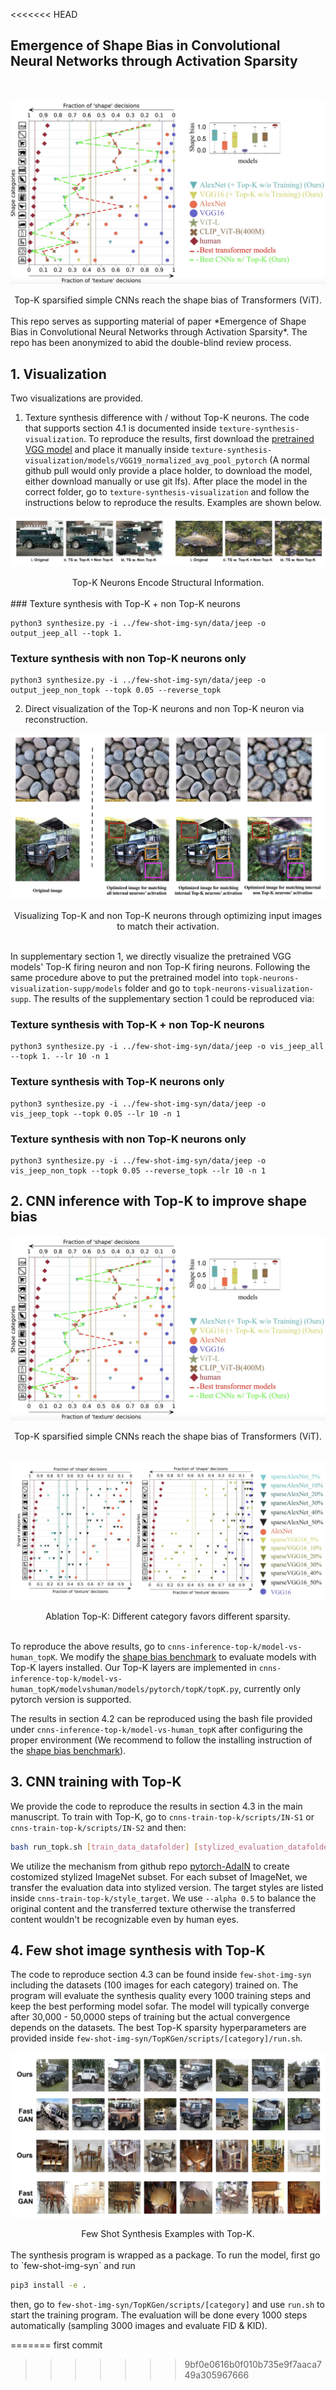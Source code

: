 <<<<<<< HEAD
## Emergence of Shape Bias in Convolutional Neural Networks through Activation Sparsity
<br>

![](assets/topk-inference.png)
<center>Top-K sparsified simple CNNs reach the shape bias of Transformers (ViT).</center><br>
This repo serves as supporting material of paper *Emergence of Shape Bias in Convolutional Neural Networks through Activation Sparsity*. The repo has been anonymized to abid the double-blind review process. 

## 1. Visualization

Two visualizations are provided. 

1. Texture synthesis difference with / without Top-K neurons. 
The code that supports section 4.1 is documented inside `texture-synthesis-visualization`. To reproduce the results, first download the [pretrained VGG model](texture-synthesis-visualization/models/VGG19_normalized_avg_pool_pytorch) and place it manually inside `texture-synthesis-visualization/models/VGG19_normalized_avg_pool_pytorch` (A normal github pull would only provide a place holder, to download the model, either download manually or use git lfs). After place the model in the correct folder, go to `texture-synthesis-visualization` and follow the instructions below to reproduce the results. Examples are shown below.

![](assets/visualization_2.png)
<center>Top-K Neurons Encode Structural Information.</center>
<br>
### Texture synthesis with Top-K + non Top-K neurons

```
python3 synthesize.py -i ../few-shot-img-syn/data/jeep -o output_jeep_all --topk 1.
```

### Texture synthesis with non Top-K neurons only

```
python3 synthesize.py -i ../few-shot-img-syn/data/jeep -o output_jeep_non_topk --topk 0.05 --reverse_topk
```


2. Direct visualization of the Top-K neurons and non Top-K neuron via reconstruction. 

![](assets/visualization_1.png)

<center>Visualizing Top-K and non Top-K neurons through optimizing input images to match their activation.</center><br>

In supplementary section 1, we directly visualize the pretrained VGG models' Top-K firing neuron and non Top-K firing neurons. Following the same procedure above to put the pretrained model into `topk-neurons-visualization-supp/models` folder and go to `topk-neurons-visualization-supp`. The results of the supplementary section 1 could be reproduced via:

### Texture synthesis with Top-K + non Top-K neurons

```
python3 synthesize.py -i ../few-shot-img-syn/data/jeep -o vis_jeep_all --topk 1. --lr 10 -n 1
```

### Texture synthesis with Top-K neurons only

```
python3 synthesize.py -i ../few-shot-img-syn/data/jeep -o vis_jeep_topk --topk 0.05 --lr 10 -n 1
```
### Texture synthesis with non Top-K neurons only

```
python3 synthesize.py -i ../few-shot-img-syn/data/jeep -o vis_jeep_non_topk --topk 0.05 --reverse_topk --lr 10 -n 1
```




## 2. CNN inference with Top-K to improve shape bias

![](assets/topk-inference.png)
<center>Top-K sparsified simple CNNs reach the shape bias of Transformers (ViT).</center>

<br>

![](assets/ablation-topk-inference.png)
<center>Ablation Top-K: Different category favors different sparsity.</center>
<br>

To reproduce the above results, go to `cnns-inference-top-k/model-vs-human_topK`. We modify the [shape bias benchmark](https://github.com/bethgelab/model-vs-human) to evaluate models with Top-K layers installed. Our Top-K layers are implemented in `cnns-inference-top-k/model-vs-human_topK/modelvshuman/models/pytorch/topK/topK.py`, currently only pytorch version is supported. 

The results in section 4.2 can be reproduced using the bash file provided under `cnns-inference-top-k/model-vs-human_topK` after configuring the proper environment (We recommend to follow the installing instruction of the [shape bias benchmark](https://github.com/bethgelab/model-vs-human)).


## 3. CNN training with Top-K

We provide the code to reproduce the results in section 4.3 in the main manuscript. To train with Top-K, go to `cnns-train-top-k/scripts/IN-S1` or `cnns-train-top-k/scripts/IN-S2` and then: 

```bash
bash run_topk.sh [train_data_datafolder] [stylized_evaluation_datafolder]
```

We utilize the mechanism from github repo [pytorch-AdaIN](https://github.com/naoto0804/pytorch-AdaIN) to create costomized stylized ImageNet subset. For each subset of ImageNet, we transfer the evaluation data into stylized version. The target styles are listed inside `cnns-train-top-k/style_target`. We use `--alpha 0.5` to balance the original content and the transferred texture otherwise the transferred content wouldn't be recognizable even by human eyes. 

## 4. Few shot image synthesis with Top-K

The code to reproduce section 4.3 can be found inside `few-shot-img-syn` including the datasets (100 images for each category) trained on. The program will evaluate the synthesis quality every 1000 training steps and keep the best performing model sofar. The model will typically converge after 30,000 - 50,0000 steps of training but the actual convergence depends on the datasets. The best Top-K sparsity hyperparameters are provided inside `few-shot-img-syn/TopKGen/scripts/[category]/run.sh`. 

![](assets/few-shot-syn-images.png)
<center>Few Shot Synthesis Examples with Top-K.</center>
<br>
The synthesis program is wrapped as a package. To run the model, first go to `few-shot-img-syn` and run 

```bash
pip3 install -e .
```

then, go to `few-shot-img-syn/TopKGen/scripts/[category]` and use `run.sh` to start the training program. The evaluation will be done every 1000 steps automatically (sampling 3000 images and evaluate FID & KID).

=======
first commit 
>>>>>>> 9bf0e0616b0f010b735e9f7aaca749a305967666

